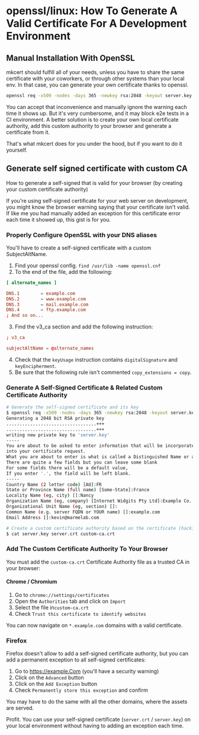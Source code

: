 # openssl/linux: How To Generate A Valid Certificate For A Development Environment

## Manual Installation With OpenSSL

mkcert should fulfill all of your needs, unless you have to share the same certificate with your coworkers, or through other systems than your local env. In that case, you can generate your own certificate thanks to openssl.

```sh
openssl req -x509 -nodes -days 365 -newkey rsa:2048 -keyout server.key -out server.crt
```

You can accept that inconvenience and manually ignore the warning each time it shows up. But it's very cumbersome, and it may block e2e tests in a CI environment. A better solution is to create your own local certificate authority, add this custom authority to your browser and generate a certificate from it.

That's what mkcert does for you under the hood, but if you want to do it yourself.

## Generate self signed certificate with custom CA

How to generate a self-signed that is valid for your browser (by creating your custom certificate authority)

If you're using self-signed certificate for your web server on development, you might know the browser warning saying that your certificate isn't valid. If like me you had manually added an exception for this certificate error each time it showed up, this gist is for you.

### Properly Configure OpenSSL with your DNS aliases

You'll have to create a self-signed certificate with a custom SubjectAltName.

1. Find your openssl config. `find /usr/lib -name openssl.cnf`
2. To the end of the file, add the following:

```conf
[ alternate_names ]

DNS.1        = example.com
DNS.2        = www.example.com
DNS.3        = mail.example.com
DNS.4        = ftp.example.com
; And so on...
```

3. Find the v3_ca section and add the following instruction:

```conf
; v3_ca

subjectAltName = @alternate_names
```

4. Check that the `keyUsage` instruction contains `digitalSignature` and `keyEncipherment`.
5. Be sure that the following rule isn't commented `copy_extensions = copy`.

### Generate A Self-Signed Certificate & Related Custom Certificate Authority

```sh
# Generate the self-signed certificate and its key
$ openssl req -x509 -nodes -days 365 -newkey rsa:2048 -keyout server.key -out server.crt
Generating a 2048 bit RSA private key
..................................+++
..................................+++
writing new private key to 'server.key'
-----
You are about to be asked to enter information that will be incorporated
into your certificate request.
What you are about to enter is what is called a Distinguished Name or a DN.
There are quite a few fields but you can leave some blank
For some fields there will be a default value,
If you enter '.', the field will be left blank.
-----
Country Name (2 letter code) [AU]:FR
State or Province Name (full name) [Some-State]:France
Locality Name (eg, city) []:Nancy
Organization Name (eg, company) [Internet Widgits Pty Ltd]:Example Co.
Organizational Unit Name (eg, section) []:
Common Name (e.g. server FQDN or YOUR name) []:example.com
Email Address []:kevin@marmelab.com

# Create a custom certificate authority based on the certificate (hackish but it works)
$ cat server.key server.crt custom-ca.crt
```

### Add The Custom Certificate Authority To Your Browser

You must add the `custom-ca.crt` Certificate Authority file as a trusted CA in your browser:

#### Chrome / Chromium

1. Go to `chrome://settings/certificates`
2. Open the `Authorities` tab and click on `Import`
3. Select the file in`custom-ca.crt`
4. Check `Trust this certificate to identify websites`

You can now navigate on `*.example.com` domains with a valid certificate.

### Firefox

Firefox doesn't allow to add a self-signed certificate authority, but you can add a permanent exception to all self-signed certificates:

1. Go to https://example.Com (you'll have a security warning)
2. Click on the `Advanced` button
3. Click on the `Add Exception` button
4. Check `Permanently store this exception` and confirm

You may have to do the same with all the other domains, where the assets are served.

Profit. You can use your self-signed certificate (`server.crt` / `server.key`) on your local environment without having to adding an exception each time.
